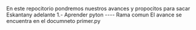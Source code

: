 En este repocitorio pondremos nuestros avances y propocitos para sacar Eskantany adelante
1.- Aprender pyton ---- Rama comun
El avance se encuentra en el documneto primer.py
